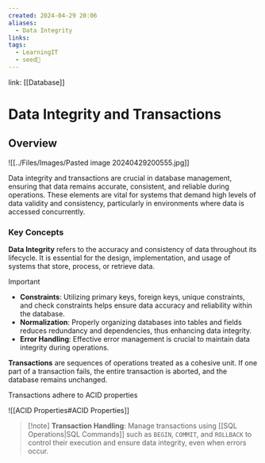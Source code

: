 ```yaml
---
created: 2024-04-29 20:06
aliases:
  - Data Integrity
links: 
tags:
  - LearningIT
  - seed🌱
---
```

link: [[Database]]

# Data Integrity and Transactions

## Overview

![[../Files/Images/Pasted image 20240429200555.jpg]]

Data integrity and transactions are crucial in database management, ensuring that data remains accurate, consistent, and reliable during operations. These elements are vital for systems that demand high levels of data validity and consistency, particularly in environments where data is accessed concurrently.

### Key Concepts

**Data Integrity** refers to the accuracy and consistency of data throughout its lifecycle. It is essential for the design, implementation, and usage of systems that store, process, or retrieve data.

> [!important]
> 
> - **Constraints**: Utilizing primary keys, foreign keys, unique constraints, and check constraints helps ensure data accuracy and reliability within the database.
> - **Normalization**: Properly organizing databases into tables and fields reduces redundancy and dependencies, thus enhancing data integrity.
> - **Error Handling**: Effective error management is crucial to maintain data integrity during operations.

**Transactions** are sequences of operations treated as a cohesive unit. If one part of a transaction fails, the entire transaction is aborted, and the database remains unchanged.

Transactions adhere to ACID properties 

![[ACID Properties#ACID Properties]]


> [!note] **Transaction Handling**:
>   Manage transactions using [[SQL Operations|SQL Commands]] such as `BEGIN`, `COMMIT`, and `ROLLBACK` to control their execution and ensure data integrity, even when errors occur.